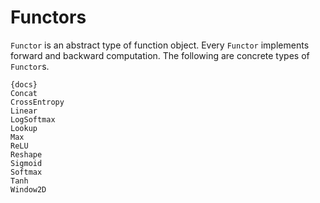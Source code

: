 # Functors

`Functor` is an abstract type of function object.
Every `Functor` implements forward and backward computation.
The following are concrete types of `Functor`s.

    {docs}
    Concat
    CrossEntropy
    Linear
    LogSoftmax
    Lookup
    Max
    ReLU
    Reshape
    Sigmoid
    Softmax
    Tanh
    Window2D

